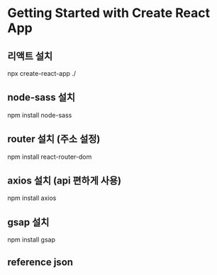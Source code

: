 # Getting Started with Create React App

## 리액트 설치

npx create-react-app ./

## node-sass 설치

npm install node-sass

## router 설치 (주소 설정)

npm install react-router-dom

## axios 설치 (api 편하게 사용)

npm install axios

## gsap 설치

npm install gsap

## reference json   
